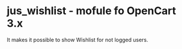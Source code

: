 # jus_wishlist - mofule fo OpenCart 3.x

It makes it possible to show Wishlist for not logged users.

